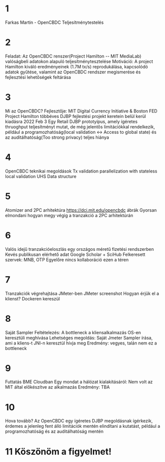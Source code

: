 # 1
Farkas Martin - OpenCBDC Teljesítménytestelés
# 2 
Feladat: Az OpenCBDC renszer(Project Hamilton -- MIT MediaLab) valóságbeli adatokon alapuló teljesítménytesztelése
Motiváció: A project Hamilton kiváló eredményeinek (1.7M tx/s) reprodukálása, kapcsolódó adatok gyűtése, valamint az OpenCBDC rendszer megismerése és fejlesztési lehetőségek feltárása
# 3
Mi az OpenCBDC?
Fejlesztője: MIT Digital Currency Initiative & Boston FED
Project Hamilton többéves DJBP fejlestési projekt keretein belül kerül kiadásra 2022 Feb 3
Egy Retail DJBP prototyípus, amely ígéretes thruoghput teljesítményt mutat, de még jelentős limitációkkal rendelkezik, például a programozhatóság(local validation <-> Access to global state) és az auditálhatóság(Too strong privacy) teljes hiánya
# 4 
OpenCBDC teknikai megoldások
Tx validation parallelization with stateless local validation
UHS Data structure
# 5
Atomizer and 2PC arhitektúra
https://dci.mit.edu/opencbdc ábrák
Gyorsan elmondani hogyan megy végig a tranzakció a 2PC arhitektúrán
# 6
Valós idejű tranzakcióeloszlás egy országos méretű fizetési rendszerben
Kevés publikusan elérhető adat
Google Scholar + SciHub
Felkeresett szervek: MNB, OTP
Egyelőre nincs kollaboráció ezen a téren
# 7 
Tranzakciók végrehajtása JMeter-ben
JMeter screenshot
Hogyan érjük el a klienst? Dockeren kereszül
# 8
Saját Sampler
Feltételezés: A bottleneck a kliensalkalmazás OS-en keresztüli meghívása
Lehetséges megoldás: Saját Jmeter Sampler írása, ami a kliens-t JNI-n keresztül hívja meg
Eredmény: vegyes, talán nem ez a bottleneck
# 9
Futtatás BME Cloudban
Egy mondat a hálózat kialakításáról: Nem volt az MIT által előkészítve az alkalmazás
Eredmény: TBA
# 10
Hova tovább?
Az OpenCBDC egy ígéretes DJBP megoldásnak ígérkezik, érdemes a jelenleg fent álló limitációk mentén elindítani a kutatást, például a programozhatóság és az auditálhatóság mentén
# 11 Köszönöm a figyelmet!
